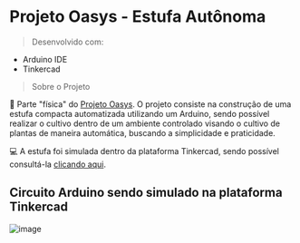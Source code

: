 # Projeto Oasys - Estufa Autônoma

>Desenvolvido com:
>
* Arduino IDE
* Tinkercad

>Sobre o Projeto

🌱 Parte "física" do <a href="https://github.com/MiguelNilo/CEDUP_PI_2023">Projeto Oasys<a>. O projeto consiste na construção de uma estufa compacta automatizada utilizando um Arduino, sendo possível realizar o cultivo dentro de um ambiente controlado visando o cultivo de plantas de maneira automática, buscando a simplicidade e praticidade.

💻 A estufa foi simulada dentro da plataforma Tinkercad, sendo possível consultá-la <a href="https://www.tinkercad.com/things/1A6goY92xQO-estufa-autonoma?sharecode=TLbNZJFTRRAM2l0KYi5CYl3VWiE33wXtaoT_Rpg9Djs">clicando aqui</a>.

## Circuito Arduino sendo simulado na plataforma Tinkercad 
![image](https://github.com/MiguelNilo/CEDUP_PI_2023/assets/116851813/80a69b0b-c7df-4465-865a-ccfef12ba8cf)

